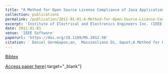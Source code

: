 ```yaml
---
title: "A Method for Open Source License Compliance of Java Applications"
collection: publications
permalink: /publication/2012-01-01-A-Method-for-Open-Source-License-Compliance-of-Java-Applications
excerpt: 'Institute of Electrical and Electronics Engineers Inc. (IEEE), Los Alamitos, CA, USA, Scopus ID: 2-s2.0-84860459649, Cited by: 14'
date: 2012-01-01
venue: 'IEEE Software'
paperurl: 'https://doi.org/10.1109/MS.2012.50'
citation: ' Daniel Germ&apos;an,  Massimiliano Di, &quot;A Method for Open Source License Compliance of Java Applications.&quot; IEEE Software, 2012.'
---
```

[Bibtex](https://dblp.org/rec/bib/journals/software/GermanP12)

[Access paper here](https://doi.org/10.1109/MS.2012.50){:target="_blank"}
